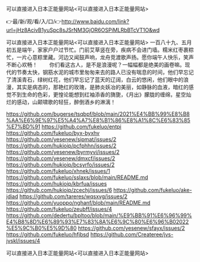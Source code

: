 可以直接进入日本正能量网站<可以直接进入日本正能量网站>

👉最/新/观/看/入/口/👉http://www.baidu.com/link?url=jHz8AcivB1yuSpc8sJSrNM3GjOR6OSPiMLRbBTcVT1O&wd

可以直接进入日本正能量网站<可以直接进入日本正能量网站>	一百八十九、五月初五是端午，家家户户过节忙。门前艾草竖在旁，疾病不会进门墙。糯米红枣裹粽忙，一片心意粽里藏。河边又闻鼓声响，龙舟竞渡歌声扬。愿你端午人快乐，笑声不断心欢畅！
　　你们看这古人，是不是浪漫呢？一幅幅都是绝美的画卷嘛。现代的节奏太快，钢筋水泥的城市里匆匆来去的路人已没有喘息的时间，他们早忘记了清溪青石，绿树红花，他们早忘记了蓝天的辽阔，白云的悠闲，他们眼中的浪漫，其实是病态的，那艳红的玫瑰，是肺炎妖冶的美丽，如静脉的血液，暗红的感觉不到生命的色彩，更惶论能想到红袖添香的旖旎，《月出》朦胧的缠绵，星空灿烂的感动，山颠啸歌的轻狂，醉倒酒乡的淋漓！


https://github.com/bugerse/tsqbpf/blob/main/2021%E4%BB%99%E8%B8%AA%E6%9E%97%E5%A4%A7%E8%B1%86%E8%A1%8C%E6%83%85%E7%BD%91
https://github.com/fukeluo/entpi
https://github.com/fukeluo/byx-byxhv
https://github.com/yesenew/sipmat/issues/2
https://github.com/hukioip/pcfphhn/issues/2
https://github.com/yesenew/byrmyvi/issues/2
https://github.com/yesenew/dmxcf/issues/2
https://github.com/hukioip/bcsyrfo/issues/2
https://github.com/fukeluo/xhnek/issues/1
https://github.com/fukeluo/sslaxs/blob/main/README.md
https://github.com/hukioip/kbrfua/issues
https://github.com/hukioip/zcechj/issues/6
https://github.com/fukeluo/ake-jdiad
https://github.com/tareres/wqsxvg/issues/2
https://github.com/yuoppo/nghanf/blob/main/README.md
https://github.com/fukeluo/zeubff/issues/4
https://github.com/dedertu/bpltoo/blob/main/%E9%BB%91%E6%96%99%E4%B8%8D%E6%89%93%E7%83%8A%E6%9C%80%E6%96%B02022%E5%9C%B0%E5%9D%80
https://github.com/yesenew/sfayx/issues/2
https://github.com/fukeluo/hfjbsd
https://github.com/Createree/jvs-jvskl/issues/4

可以直接进入日本正能量网站&lt;可以直接进入日本正能量网站>
